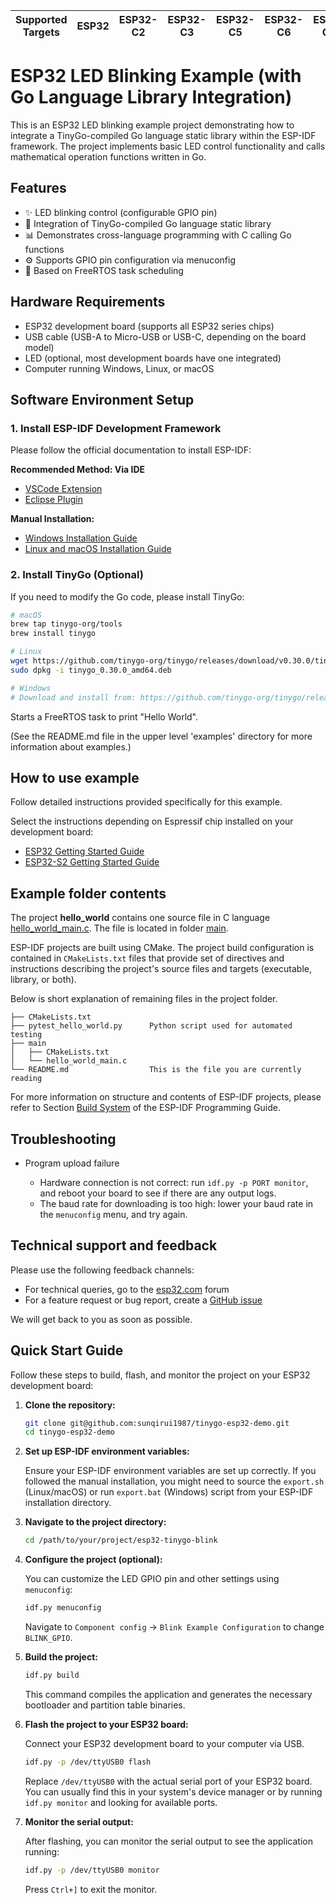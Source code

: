 | Supported Targets | ESP32 | ESP32-C2 | ESP32-C3 | ESP32-C5 | ESP32-C6 | ESP32-C61 | ESP32-H2 | ESP32-P4 | ESP32-S2 | ESP32-S3 | Linux |
| ----------------- | ----- | -------- | -------- | -------- | -------- | --------- | -------- | -------- | -------- | -------- | ----- |

# ESP32 LED Blinking Example (with Go Language Library Integration)

This is an ESP32 LED blinking example project demonstrating how to integrate a TinyGo-compiled Go language static library within the ESP-IDF framework. The project implements basic LED control functionality and calls mathematical operation functions written in Go.

## Features

- ✨ LED blinking control (configurable GPIO pin)
- 🔧 Integration of TinyGo-compiled Go language static library
- 📊 Demonstrates cross-language programming with C calling Go functions
- ⚙️ Supports GPIO pin configuration via menuconfig
- 🎯 Based on FreeRTOS task scheduling

## Hardware Requirements

- ESP32 development board (supports all ESP32 series chips)
- USB cable (USB-A to Micro-USB or USB-C, depending on the board model)
- LED (optional, most development boards have one integrated)
- Computer running Windows, Linux, or macOS

## Software Environment Setup

### 1. Install ESP-IDF Development Framework

Please follow the official documentation to install ESP-IDF:

**Recommended Method: Via IDE**
- [VSCode Extension](https://marketplace.visualstudio.com/items?itemName=espressif.esp-idf-extension)
- [Eclipse Plugin](https://github.com/espressif/idf-eclipse-plugin)

**Manual Installation:**
- [Windows Installation Guide](https://docs.espressif.com/projects/esp-idf/en/stable/esp32/get-started/windows-setup.html)
- [Linux and macOS Installation Guide](https://docs.espressif.com/projects/esp-idf/en/stable/esp32/get-started/linux-macos-setup.html)

### 2. Install TinyGo (Optional)

If you need to modify the Go code, please install TinyGo:

```bash
# macOS
brew tap tinygo-org/tools
brew install tinygo

# Linux
wget https://github.com/tinygo-org/tinygo/releases/download/v0.30.0/tinygo_0.30.0_amd64.deb
sudo dpkg -i tinygo_0.30.0_amd64.deb

# Windows
# Download and install from: https://github.com/tinygo-org/tinygo/releases
```

Starts a FreeRTOS task to print "Hello World".

(See the README.md file in the upper level 'examples' directory for more information about examples.)

## How to use example

Follow detailed instructions provided specifically for this example.

Select the instructions depending on Espressif chip installed on your development board:

- [ESP32 Getting Started Guide](https://docs.espressif.com/projects/esp-idf/en/stable/get-started/index.html)
- [ESP32-S2 Getting Started Guide](https://docs.espressif.com/projects/esp-idf/en/latest/esp32s2/get-started/index.html)


## Example folder contents

The project **hello_world** contains one source file in C language [hello_world_main.c](main/hello_world_main.c). The file is located in folder [main](main).

ESP-IDF projects are built using CMake. The project build configuration is contained in `CMakeLists.txt` files that provide set of directives and instructions describing the project's source files and targets (executable, library, or both).

Below is short explanation of remaining files in the project folder.

```
├── CMakeLists.txt
├── pytest_hello_world.py      Python script used for automated testing
├── main
│   ├── CMakeLists.txt
│   └── hello_world_main.c
└── README.md                  This is the file you are currently reading
```

For more information on structure and contents of ESP-IDF projects, please refer to Section [Build System](https://docs.espressif.com/projects/esp-idf/en/latest/esp32/api-guides/build-system.html) of the ESP-IDF Programming Guide.

## Troubleshooting

* Program upload failure

    * Hardware connection is not correct: run `idf.py -p PORT monitor`, and reboot your board to see if there are any output logs.
    * The baud rate for downloading is too high: lower your baud rate in the `menuconfig` menu, and try again.

## Technical support and feedback

Please use the following feedback channels:

* For technical queries, go to the [esp32.com](https://esp32.com/) forum
* For a feature request or bug report, create a [GitHub issue](https://github.com/espressif/esp-idf/issues)

We will get back to you as soon as possible.

## Quick Start Guide

Follow these steps to build, flash, and monitor the project on your ESP32 development board:

1.  **Clone the repository:**

    ```bash
    git clone git@github.com:sunqirui1987/tinygo-esp32-demo.git
    cd tinygo-esp32-demo
    ```

2.  **Set up ESP-IDF environment variables:**

    Ensure your ESP-IDF environment variables are set up correctly. If you followed the manual installation, you might need to source the `export.sh` (Linux/macOS) or run `export.bat` (Windows) script from your ESP-IDF installation directory.

3.  **Navigate to the project directory:**

    ```bash
    cd /path/to/your/project/esp32-tinygo-blink
    ```

4.  **Configure the project (optional):**

    You can customize the LED GPIO pin and other settings using `menuconfig`:

    ```bash
    idf.py menuconfig
    ```

    Navigate to `Component config` -> `Blink Example Configuration` to change `BLINK_GPIO`.

5.  **Build the project:**

    ```bash
    idf.py build
    ```

    This command compiles the application and generates the necessary bootloader and partition table binaries.

6.  **Flash the project to your ESP32 board:**

    Connect your ESP32 development board to your computer via USB.

    ```bash
    idf.py -p /dev/ttyUSB0 flash
    ```

    Replace `/dev/ttyUSB0` with the actual serial port of your ESP32 board. You can usually find this in your system's device manager or by running `idf.py monitor` and looking for available ports.

7.  **Monitor the serial output:**

    After flashing, you can monitor the serial output to see the application running:

    ```bash
    idf.py -p /dev/ttyUSB0 monitor
    ```

    Press `Ctrl+]` to exit the monitor.

